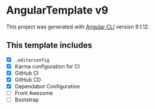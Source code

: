 # AngularTemplate v9

This project was generated with [Angular CLI](https://github.com/angular/angular-cli) version 9.1.12.

## This template includes

- [x] `.editorconfig`
- [x] Karma configuration for CI
- [x] GitHub CI
- [x] GitHub CD
- [x] Dependabot Configuration
- [ ] Front Awesome
- [ ] Bootstrap
